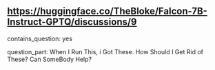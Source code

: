 ## https://huggingface.co/TheBloke/Falcon-7B-Instruct-GPTQ/discussions/9

contains_question: yes

question_part: When I Run This, i Got These. How Should I Get Rid of These? Can SomeBody Help?
